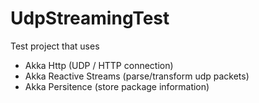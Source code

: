 # UdpStreamingTest

Test project that uses
 - Akka Http (UDP / HTTP connection)
 - Akka Reactive Streams (parse/transform udp packets)
 - Akka Persitence (store package information)
 
 
